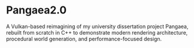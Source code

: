 # Pangaea2.0
A Vulkan-based reimagining of my university dissertation project Pangaea, rebuilt from scratch in C++ to demonstrate modern rendering architecture, procedural world generation, and performance-focused design.
